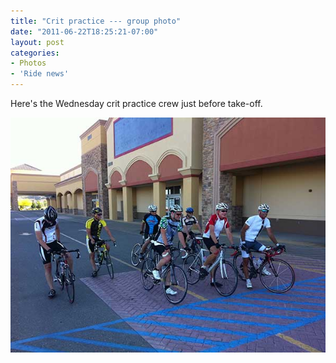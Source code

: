 ```yaml
---
title: "Crit practice --- group photo"
date: "2011-06-22T18:25:21-07:00"
layout: post
categories:
- Photos
- 'Ride news'
---
```


Here's the Wednesday crit practice crew just before take-off.  
  
![Victor Valley Velo crit practice](/assets/img/2011/06/22-crit-practice.jpg)